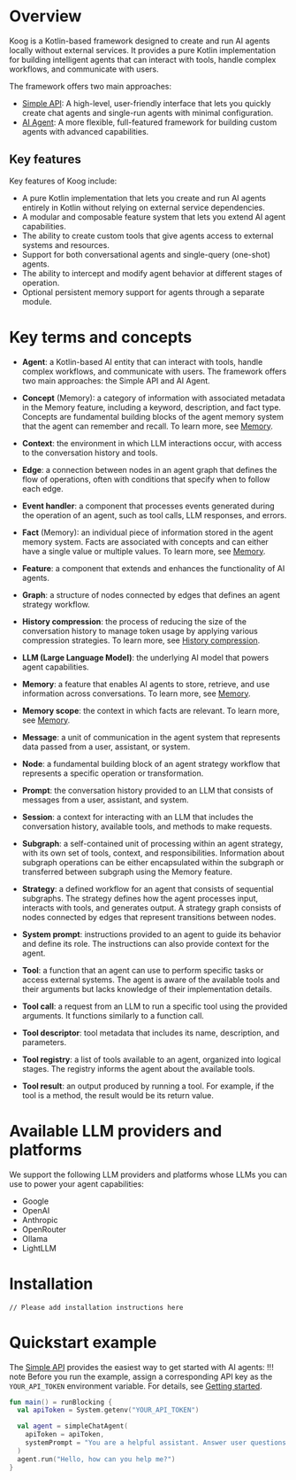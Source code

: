 # Overview

Koog is a Kotlin-based framework designed to create and run AI agents locally without external
services. It provides a pure Kotlin implementation for building intelligent agents that can interact with
tools, handle complex workflows, and communicate with users.

The framework offers two main approaches:

* [Simple API](simple-api-getting-started): A high-level, user-friendly interface that lets you quickly create chat agents and single-run agents with minimal configuration.
* [AI Agent](ai-agent-getting-started): A more flexible, full-featured framework for building custom agents with advanced capabilities.

## Key features

Key features of Koog include:

- A pure Kotlin implementation that lets you create and run AI agents entirely in Kotlin without relying on external service dependencies.
- A modular and composable feature system that lets you extend AI agent capabilities.
- The ability to create custom tools that give agents access to external systems and resources.
- Support for both conversational agents and single-query (one-shot) agents.
- The ability to intercept and modify agent behavior at different stages of operation.
- Optional persistent memory support for agents through a separate module.

# Key terms and concepts

- **Agent**: a Kotlin-based AI entity that can interact with tools, handle complex workflows, and communicate with
  users. The framework offers two main approaches: the Simple API and AI Agent.

- **Concept** (Memory): a category of information with associated metadata in the Memory feature, including a keyword,
  description, and fact type. Concepts are fundamental building blocks of the agent memory system that the agent can remember and recall.
  To learn more, see [Memory](memory.md).

- **Context**: the environment in which LLM interactions occur, with access to the conversation history and
  tools.

- **Edge**: a connection between nodes in an agent graph that defines the flow of operations, often with conditions
  that specify when to follow each edge.

- **Event handler**: a component that processes events generated during the operation of an agent, such as tool calls, LLM
  responses, and errors.

- **Fact** (Memory): an individual piece of information stored in the agent memory system.
  Facts are associated with concepts and can either have a single value or multiple values.
  To learn more, see [Memory](memory.md).

- **Feature**: a component that extends and enhances the functionality of AI agents.

- **Graph**: a structure of nodes connected by edges that defines an agent strategy workflow.

- **History compression**: the process of reducing the size of the conversation history to manage token usage by applying various compression strategies.
  To learn more, see [History compression](history-compression.md).

- **LLM (Large Language Model)**: the underlying AI model that powers agent capabilities.

- **Memory**: a feature that enables AI agents to store, retrieve, and use information across conversations. To learn more, see [Memory](memory.md).

- **Memory scope**: the context in which facts are relevant. To learn more, see [Memory](memory.md).

- **Message**: a unit of communication in the agent system that represents data passed from a user, assistant, or system.

- **Node**: a fundamental building block of an agent strategy workflow that represents a specific operation or transformation.

- **Prompt**: the conversation history provided to an LLM that consists of messages from a user, assistant, and system.

- **Session**: a context for interacting with an LLM that includes the conversation history, available tools,
  and methods to make requests.

- **Subgraph**: a self-contained unit of processing within an agent strategy, with its own set of tools, context, and
  responsibilities. Information about subgraph operations can be either encapsulated within the subgraph or transferred between
  subgraph using the Memory feature.

- **Strategy**: a defined workflow for an agent that consists of sequential subgraphs.
  The strategy defines how the agent processes input, interacts with tools, and generates output.
  A strategy graph consists of nodes connected by edges that represent transitions between nodes.

- **System prompt**: instructions provided to an agent to guide its behavior and define its role. The instructions can also provide context for the agent.

- **Tool**: a function that an agent can use to perform specific tasks or access external systems. The agent is aware of the
  available tools and their arguments but lacks knowledge of their implementation details.

- **Tool call**: a request from an LLM to run a specific tool using the provided arguments. It functions similarly to a function call.

- **Tool descriptor**: tool metadata that includes its name, description, and parameters.

- **Tool registry**: a list of tools available to an agent, organized into logical stages. The registry informs the agent about the available tools.

- **Tool result**: an output produced by running a tool. For example, if the tool is a method, the result would be its return value.

# Available LLM providers and platforms

We support the following LLM providers and platforms whose LLMs you can use to power your agent capabilities:

- Google
- OpenAI
- Anthropic
- OpenRouter
- Ollama
- LightLLM

# Installation

```
// Please add installation instructions here
```

# Quickstart example

The [Simple API](simple-api-getting-started) provides the easiest way to get started with AI agents:
!!! note
Before you run the example, assign a corresponding API key as the `YOUR_API_TOKEN` environment variable. For details, see [Getting started](simple-api-getting-started.md).

```kotlin
fun main() = runBlocking {
  val apiToken = System.getenv("YOUR_API_TOKEN")

  val agent = simpleChatAgent(
    apiToken = apiToken,
    systemPrompt = "You are a helpful assistant. Answer user questions concisely."
  )
  agent.run("Hello, how can you help me?")
}
```

